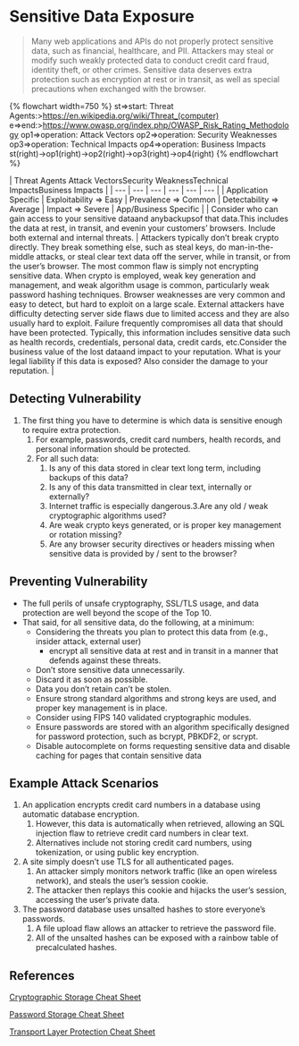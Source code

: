 # Sensitive Data Exposure

> Many web applications and APIs do not properly protect sensitive data, such as financial, healthcare, and PII. Attackers may steal or modify such weakly protected data to conduct credit card fraud, identity theft, or other crimes. Sensitive data deserves extra protection such as encryption at rest or in transit, as well as special precautions when exchanged with the browser.

{% flowchart width=750 %}
st=>start: Threat Agents:>https://en.wikipedia.org/wiki/Threat_(computer)
e=>end:>https://www.owasp.org/index.php/OWASP_Risk_Rating_Methodology
op1=>operation: Attack Vectors
op2=>operation: Security Weaknesses
op3=>operation: Technical Impacts
op4=>operation: Business Impacts
st(right)->op1(right)->op2(right)->op3(right)->op4(right)
{% endflowchart %}

| Threat Agents <td>Attack Vectors</td><td colspan="2">Security Weakness</td><td>Technical Impacts</td><td>Business Impacts</td> |
| --- | --- | --- | --- | --- | --- |
| Application Specific | Exploitability => Easy | Prevalence => Common | Detectability => Average | Impact => Severe | App/Business Specific |
| Consider who can gain access to your sensitive dataand anybackupsof that data.This includes the data at rest, in transit, and evenin your customers’ browsers. Include both external and internal threats. | Attackers typically don’t break crypto directly. They break something else, such as steal keys, do man-in-the-middle attacks, or steal clear text data off the server, while in transit, or from the user’s browser. <td colspan="2">The most common flaw is simply not encrypting sensitive data. When crypto is employed, weak key generation and management, and weak algorithm usage is common, particularly weak password hashing techniques. Browser weaknesses are very common and easy to detect, but hard to exploit on a large scale. External attackers have difficulty detecting server side flaws due to limited access and they are also usually hard to exploit.</td> <td>Failure frequently compromises all data that should have been protected. Typically, this information includes sensitive data such as health records, credentials, personal data, credit cards, etc.</td><td>Consider the business value of the lost dataand impact to your reputation. What is your legal liability if this data is exposed? Also consider the damage to your reputation.</td> |

## Detecting Vulnerability

1. The first thing you have to determine is which data is sensitive enough to require extra protection.
    1. For example, passwords, credit card numbers, health records, and personal information should be protected.
    1. For all such data:
        1. Is any of this data stored in clear text long term, including backups of this data?
        2. Is any of this data transmitted in clear text, internally or externally?
        3. Internet traffic is especially dangerous.3.Are any old / weak cryptographic algorithms used?
        4. Are weak crypto keys generated, or is proper key management or rotation missing?
        5. Are any browser security directives or headers missing when sensitive data is provided by / sent to the browser?

## Preventing Vulnerability

* The full perils of unsafe cryptography, SSL/TLS usage, and data protection are well beyond the scope of the Top 10.
* That said, for all sensitive data, do the following, at a minimum:
    * Considering the threats you plan to protect this data from (e.g., insider attack, external user)
        * encrypt all sensitive data at rest and in transit in a manner that defends against these threats.
    * Don’t store sensitive data unnecessarily.
    * Discard it as soon as possible.
    * Data you don’t retain can’t be stolen.
    * Ensure strong standard algorithms and strong keys are used, and proper key management is in place.
    * Consider using FIPS 140 validated cryptographic modules.
    * Ensure passwords are stored with an algorithm specifically designed for password protection, such as bcrypt, PBKDF2, or scrypt.
    * Disable autocomplete on forms requesting sensitive data and disable caching for pages that contain sensitive data

## Example Attack Scenarios

1. An application encrypts credit card numbers in a database using automatic database encryption.
    1. However, this data is automatically when retrieved, allowing an SQL injection flaw to retrieve credit card numbers in clear text.
    2. Alternatives include not storing credit card numbers, using tokenization, or using public key encryption.
2. A site simply doesn’t use TLS for all authenticated pages.
    1. An attacker simply monitors network traffic (like an open wireless network), and steals the user’s session cookie.
    2. The attacker then replays this cookie and hijacks the user’s session, accessing the user’s private data.
3. The password database uses unsalted hashes to store everyone’s passwords.
    1. A file upload flaw allows an attacker to retrieve the password file.
    2. All of the unsalted hashes can be exposed with a rainbow table of precalculated hashes.

## References

[Cryptographic Storage Cheat Sheet](https://www.owasp.org/index.php/Cryptographic_Storage_Cheat_Sheet)

[Password Storage Cheat Sheet](https://www.owasp.org/index.php/Password_Storage_Cheat_Sheet)

[Transport Layer Protection Cheat Sheet](https://www.owasp.org/index.php/Transport_Layer_Protection_Cheat_Sheet)
